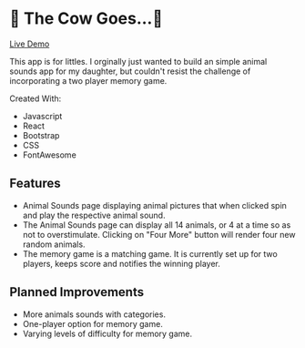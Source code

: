 <h1>🐄  The Cow Goes...🐄  </h1>
<a href="https://thecowgoes.netlify.app/">Live Demo</a>
<p>This app is for littles. I orginally just wanted to build an simple animal sounds app for my daughter, but couldn't resist the challenge of incorporating a two player memory game.</p>

<p>Created With:</p>
<ul>
  <li>Javascript</li>
  <li>React</li>
  <li>Bootstrap</li>
  <li>CSS</li>
  <li>FontAwesome</li>
</ul>

<h2>Features</h2>

<ul>
  
  <li>Animal Sounds page displaying animal pictures that when clicked spin and play the respective animal sound.</li>
  <li>The Animal Sounds page can display all 14 animals, or 4 at a time so as not to overstimulate. Clicking on "Four More" button will render four new random animals.</li>
  <li>The memory game is a matching game. It is currently set up for two players,  keeps score and notifies the winning player.</li>
  
</ul>

<h2>Planned Improvements</h2>
<ul>
  <li>More animals sounds with categories.</li>
  <li>One-player option for memory game.</li>
  <li>Varying levels of difficulty for memory game.</li>
</ul>



